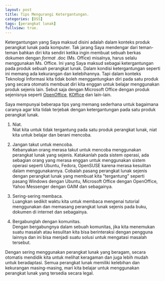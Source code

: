 ```yaml
---
layout: post
title: Tips Mengurangi Ketergantungan.
categories: [OSS]
tags: [perangkat lunak]
fullview: true.
---
```


Ketergantungan yang Saya maksud disini adalah dalam konteks produk perangkat lunak pada komputer. Tak jarang Saya mendengar dari teman-teman bahkan diri kita sendiri ketika ingin membuat sebuah berkas dokumen dengan *format* .doc (Ms. Office) misalnya, harus selalu menggunakan Ms. Office. Ini yang Saya maksud sebagai ketergantungan pada produk sebuah perangkat lunak. Dalam kondisi ketergantungan seperti ini memang ada kekurangan dan kelebihannya. Tapi dalam konteks Teknologi Informasi kita tidak boleh menggantungkan diri pada satu produk yang secara otomatis membuat diri kita enggan untuk belajar menggunakan produk sejenis lain. Sebut saja dengan Microsoft Office dengan produk sejenisnya seperti [OpenOffice](http://www.openoffice.org/), [KOffice](http://www.koffice.org/) dan lain-lain. 

Saya mempunyai beberapa tips yang memang sederhana untuk bagaimana caranya agar kita tidak terjebak dengan ketergantungan pada satu produk perangkat lunak.

1. Niat.<br>
   Niat kita untuk tidak tergantung pada satu produk perangkat lunak, niat kita untuk belajar dan berani mencoba.
   
2. Jangan takut untuk mencoba.<br>
   Kebanyakan orang merasa takut untuk mencoba menggunakan perangkat lunak yang sejenis. Katakanlah pada sistem operasi, ada sebagian orang yang merasa enggan untuk menggunakan sistem operasi seperti Ubuntu, Fedora, OpenSUSE karena merasa kesulitan dalam menggunakannya. Cobalah pasang perangkat lunak sejenis dengan perangkat lunak yang membuat kita "tergantung" seperti pasang Windows dengan Ubuntu, Microsoft Office dengan OpenOffice, Yahoo Messenger dengan GAIM dan sebagainya.

3. Sering-sering membaca.<br>
   Luangkan sedikit waktu kita untuk membaca mengenai tutorial menggunakan dan memasang perangkat lunak sejenis pada buku, dokumen di internet dan sebagainya. 

4. Bergabunglah dengan komunitas.<br>
   Dengan bergabungnya dalam sebuah komunitas, jika kita menemukan suatu masalah atau kesulitan kita bisa berinteraksi dengan pengguna lainnya dan ini bisa menjadi suatu solusi untuk mengatasi masalah tersebut.

Dengan sering menggunakan perangkat lunak yang beragam, secara otomatis mendidik kita untuk melihat keragaman dan juga lebih mudah untuk beradaptasi. Semua perangkat lunak memiliki kelebihan dan kekurangan masing-masing, mari kita belajar untuk menggunakan perangkat lunak yang tersedia secara legal. 
